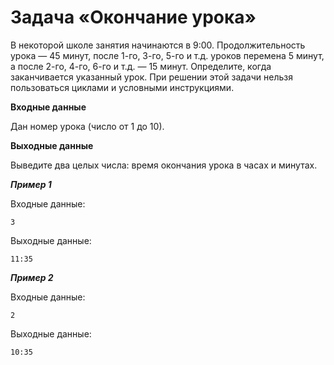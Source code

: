 # Задача «Окончание урока»

В некоторой школе занятия начинаются в 9:00. Продолжительность урока — 45 минут, после 1-го, 3-го, 5-го и т.д. уроков
перемена 5 минут, а после 2-го, 4-го, 6-го и т.д. — 15 минут. Определите, когда заканчивается указанный урок. При
решении этой задачи нельзя пользоваться циклами и условными инструкциями.

**Входные данные**

Дан номер урока (число от 1 до 10).

**Выходные данные**

Выведите два целых числа: время окончания урока в часах и минутах.

**_Пример 1_**

Входные данные:

```
3
```

Выходные данные:

```
11:35
```

**_Пример 2_**

Входные данные:

```
2
```

Выходные данные:

```
10:35
```